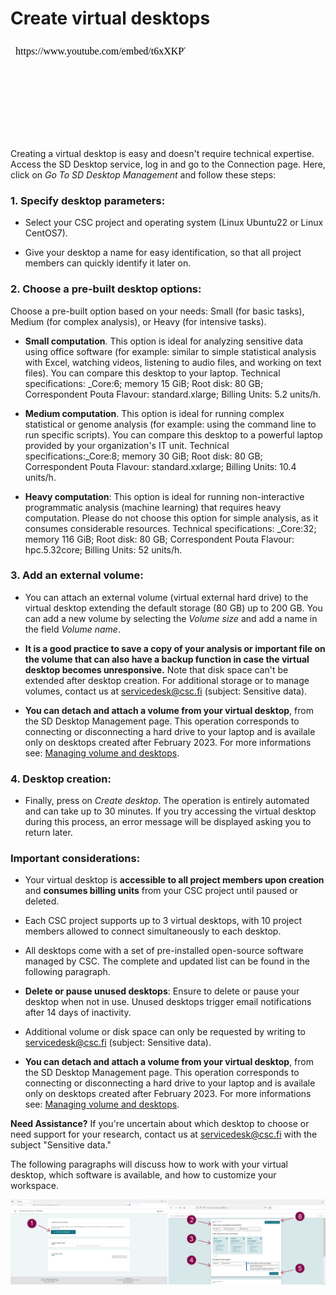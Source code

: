 # Create virtual desktops

<iframe width="280" height="155" srcdoc="https://www.youtube.com/embed/t6xXKPTB6H0" title="YouTube video player" frameborder="0" allow="accelerometer; autoplay; clipboard-write; encrypted-media; gyroscope; picture-in-picture" allowfullscreen></iframe>


Creating a virtual desktop is easy and doesn't require technical expertise. Access the SD Desktop service, log in and go to the Connection page. Here, click on *Go To SD Desktop Management* and follow these steps:

### 1. Specify desktop parameters:
   
* Select your CSC project and operating system (Linux Ubuntu22 or Linux CentOS7).
  
* Give your desktop a name for easy identification, so that all project members can quickly identify it later on.

### 2. Choose a pre-built desktop options:

Choose a pre-built option based on your needs: Small (for basic tasks), Medium (for complex analysis), or Heavy (for intensive tasks).

* **Small computation**. This option is ideal for analyzing sensitive data using office software (for example: similar to simple statistical analysis with Excel, watching videos, listening to audio files, and working on text files). You can compare this desktop to your laptop. Technical specifications: _Core:6; memory 15 GiB; Root disk: 80 GB; Correspondent Pouta Flavour: standard.xlarge; Billing Units: 5.2 units/h. 

* **Medium computation**. This option is ideal for running complex statistical or genome analysis (for example: using the command line to run specific scripts). You can compare this desktop to a powerful laptop provided by your organization's  IT unit. Technical specifications:_Core:8; memory 30 GiB; Root disk: 80 GB; Correspondent Pouta Flavour: standard.xxlarge; Billing Units: 10.4 units/h. 

* **Heavy computation**:  This option is ideal for running non-interactive programmatic analysis (machine learning) that requires heavy computation. Please do not choose this option for simple analysis, as it consumes considerable resources. Technical specifications: _Core:32; memory 116 GiB; Root disk: 80 GB; Correspondent Pouta Flavour: hpc.5.32core; Billing Units: 52 units/h.

### 3. Add an external volume:

* You can attach an external volume (virtual external hard drive) to the virtual desktop extending the default storage (80 GB) up to 200 GB. You can add a new volume by selecting the  _Volume size_  and add a name in the field _Volume name_. 

* **It is a good practice to save a copy of your analysis or important file on the volume that can also have a backup function in case the virtual desktop becomes unresponsive.** Note that disk space can't be extended after desktop creation. For additional storage or to manage volumes, contact us at servicedesk@csc.fi (subject: Sensitive data).

* **You can detach and attach a volume from your virtual desktop**, from the SD Desktop Management page. This operation corresponds to connecting or disconnecting a hard drive to your laptop and is availale only on desktops created after February 2023. For more informations see: [Managing volume and desktops](./sd-desktop-manage.md).

### 4. Desktop creation:

* Finally, press on _Create desktop_. The operation is entirely automated and can take up to 30 minutes. If you try accessing the virtual desktop during this process, an error message will be displayed asking you to return later.



### Important considerations:

* Your virtual desktop is **accessible to all project members upon creation** and **consumes billing units** from your CSC project until paused or deleted.

* Each CSC project supports up to 3 virtual desktops, with 10 project members allowed to connect simultaneously to each desktop.

* All desktops come with a set of pre-installed open-source software managed by CSC. The complete and updated list can be found in the following paragraph. 

* **Delete or pause unused desktops**: Ensure to delete or pause your desktop when not in use. Unused desktops trigger email notifications after 14 days of inactivity.

* Additional volume or disk space can only be requested by writing to servicedesk@csc.fi (subject: Sensitive data).
  
* **You can detach and attach a volume from your virtual desktop**, from the SD Desktop Management page. This operation corresponds to connecting or disconnecting a hard drive to your laptop and is availale only on desktops created after February 2023. For more informations see: [Managing volume and desktops](./sd-desktop-manage.md).


**Need Assistance?** If you're uncertain about which desktop to choose or need support for your research, contact us at servicedesk@csc.fi with the subject "Sensitive data."



The following paragraphs will discuss how to work with your virtual desktop, which software is available, and how to customize your workspace.

[![Launch](images/desktop/desktop_launch.png)](images/desktop/desktop_launch.png)








